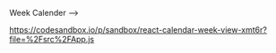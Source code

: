 Week Calender -->

https://codesandbox.io/p/sandbox/react-calendar-week-view-xmt6r?file=%2Fsrc%2FApp.js